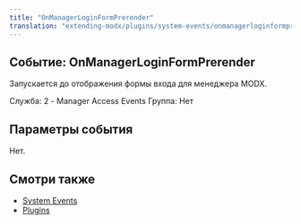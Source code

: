 ```yaml
---
title: "OnManagerLoginFormPrerender"
translation: "extending-modx/plugins/system-events/onmanagerloginformprerender"
---
```


## Событие: OnManagerLoginFormPrerender

Запускается до отображения формы входа для менеджера MODX.

Служба: 2 - Manager Access Events
Группа: Нет

## Параметры события

Нет.

## Смотри также

- [System Events](extending-modx/plugins/system-events "System Events")
- [Plugins](extending-modx/plugins "Plugins")
